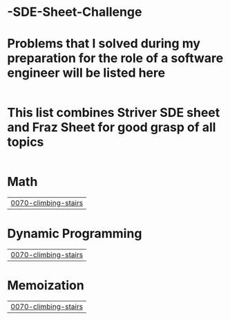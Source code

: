# -SDE-Sheet-Challenge

##


# Problems that I solved during my preparation for the role of a software engineer will be listed here
|  |
| ------- |
# This list combines Striver SDE sheet and Fraz Sheet for good grasp of all topics
|  |
| ------- |
# Math
|  |
| ------- |
| [0070-climbing-stairs](https://github.com/chandracec/-SDE-Sheet-Challenge/tree/master/0070-climbing-stairs) |
# Dynamic Programming
|  |
| ------- |
| [0070-climbing-stairs](https://github.com/chandracec/-SDE-Sheet-Challenge/tree/master/0070-climbing-stairs) |
# Memoization
|  |
| ------- |
| [0070-climbing-stairs](https://github.com/chandracec/-SDE-Sheet-Challenge/tree/master/0070-climbing-stairs) |
